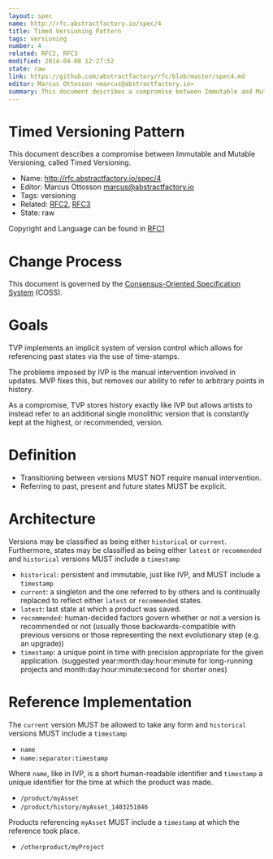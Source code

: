 ```yaml
---
layout: spec
name: http://rfc.abstractfactory.io/spec/4
title: Timed Versioning Pattern
tags: versioning
number: 4
related: RFC2, RFC3
modified: 2014-04-08 12:27:52
state: raw
link: https://github.com/abstractfactory/rfc/blob/master/spec4.md
editor: Marcus Ottosson <marcus@abstractfactory.io>
summary: This document describes a compromise between Immutable and Mutable Versioning, called Timed Versioning.
---
```


# Timed Versioning Pattern

This document describes a compromise between Immutable and Mutable Versioning, called Timed Versioning.

* Name: http://rfc.abstractfactory.io/spec/4
* Editor: Marcus Ottosson <marcus@abstractfactory.io>
* Tags: versioning
* Related: [RFC2](http://rfc.abstractfactory.io/spec/2), [RFC3](http://rfc.abstractfactory.io/spec/3)
* State: raw

Copyright and Language can be found in [RFC1](http://rfc.abstractfactory.io/spec/1)

# Change Process

This document is governed by the [Consensus-Oriented Specification System](http://www.digistan.org/spec:1/COSS) (COSS).

# Goals

TVP implements an implicit system of version control which allows for referencing past states via the use of time-stamps.

The problems imposed by IVP is the manual intervention involved in updates. MVP fixes this, but removes our ability to refer to arbitrary points in history.

As a compromise, TVP stores history exactly like IVP but allows artists to instead refer to an additional single monolithic version that is constantly kept at the highest, or recommended, version.

# Definition

* Transitioning between versions MUST NOT require manual intervention.
* Referring to past, present and future states MUST be explicit.

# Architecture

Versions may be classified as being either `historical` or `current`. Furthermore, states may be classified as being either `latest` or `recommended` and `historical` versions MUST include a `timestamp`

* `historical`: persistent and immutable, just like IVP, and MUST include a `timestamp`
* `current`: a singleton and the one referred to by others and is continually replaced to reflect either `latest` or `recommended` states.
* `latest`: last state at which a product was saved.
* `recommended`: human-decided factors govern whether or not a version is recommended or not (usually those backwards-compatible with previous versions or those representing the next evolutionary step (e.g. an upgrade))
* `timestamp`: a unique point in time with precision appropriate for the given application. (suggested year:month:day:hour:minute for long-running projects and month:day:hour:minute:second for shorter ones)

# Reference Implementation

The `current` version MUST be allowed to take any form and `historical` versions MUST include a `timestamp`

* `name`
* `name:separator:timestamp`

Where `name`, like in IVP, is a short human-readable identifier and `timestamp` a unique identifier for the time at which the product was made.

* `/product/myAsset`
* `/product/history/myAsset_1403251846`

Products referencing `myAsset` MUST include a `timestamp` at which the reference took place.

* `/otherproduct/myProject`
